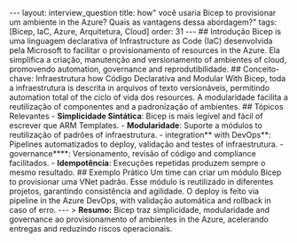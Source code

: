 --- layout: interview_question title: how" você usaria Bicep to provisionar um ambiente in the Azure? Quais as vantagens dessa abordagem?" tags: [Bicep, IaC, Azure, Arquitetura, Cloud] order: 31 --- ## Introdução Bicep is uma linguagem declarativa of Infrastructure as Code (IaC) desenvolvida pela Microsoft to facilitar o provisionamento of resources in the Azure. Ela simplifica a criação, manutenção and versionamento of ambientes of cloud, promovendo automation, governance and reprodutibilidade. ## Conceito-chave: Infraestrutura how Código Declarativa and Modular With Bicep, toda a infraestrutura is descrita in arquivos of texto versionáveis, permitindo automation total of the ciclo of vida dos resources. A modularidade facilita a reutilização of componentes and a padronização of ambientes. ## Tópicos Relevantes - **Simplicidade Sintática**: Bicep is mais legível and fácil of escrever que ARM Templates. - **Modularidade**: Suporte a módulos to reutilização of padrões of infraestrutura. - integration** with DevOps**: Pipelines automatizados to deploy, validação and testes of infraestrutura. - governance****: Versionamento, revisão of código and compliance facilitados. - **Idempotência**: Execuções repetidas produzem sempre o mesmo resultado. ## Exemplo Prático Um time can criar um módulo Bicep to provisionar uma VNet padrão. Esse módulo is reutilizado in diferentes projetos, garantindo consistência and agilidade. O deploy is feito via pipeline in the Azure DevOps, with validação automática and rollback in caso of erro. --- > **Resumo:** Bicep traz simplicidade, modularidade and governance ao provisionamento of ambientes in the Azure, acelerando entregas and reduzindo riscos operacionais.